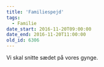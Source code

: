 ```yaml
---
title: 'Familiespejd'
tags:
  - Familie
date_start: 2016-11-20T09:00:00
date_end: 2016-11-20T11:00:00
old_id: 6306
---
```

Vi skal snitte sædet på vores gynge.